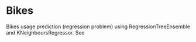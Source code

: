 # Bikes
Bikes usage prediction (regression problem) using RegressionTreeEnsemble and KNeighboursRegressor.
See 
